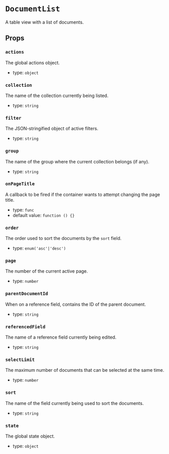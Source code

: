 `DocumentList`
==============

A table view with a list of documents.

Props
-----

### `actions`

The global actions object.

- type: `object`


### `collection`

The name of the collection currently being listed.

- type: `string`


### `filter`

The JSON-stringified object of active filters.

- type: `string`


### `group`

The name of the group where the current collection belongs (if any).

- type: `string`


### `onPageTitle`

A callback to be fired if the container wants to attempt changing the
page title.

- type: `func`
- default value: `function () {}`


### `order`

The order used to sort the documents by the `sort` field.

- type: `enum('asc'|'desc')`


### `page`

The number of the current active page.

- type: `number`


### `parentDocumentId`

When on a reference field, contains the ID of the parent document.

- type: `string`


### `referencedField`

The name of a reference field currently being edited.

- type: `string`


### `selectLimit`

The maximum number of documents that can be selected at the same time.

- type: `number`


### `sort`

The name of the field currently being used to sort the documents.

- type: `string`


### `state`

The global state object.

- type: `object`


